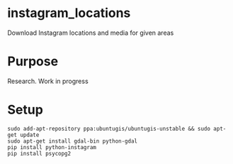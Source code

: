 # instagram_locations
Download Instagram locations and media for given areas
# Purpose
Research. Work in progress
# Setup
```
sudo add-apt-repository ppa:ubuntugis/ubuntugis-unstable && sudo apt-get update
sudo apt-get install gdal-bin python-gdal
pip install python-instagram
pip install psycopg2
```